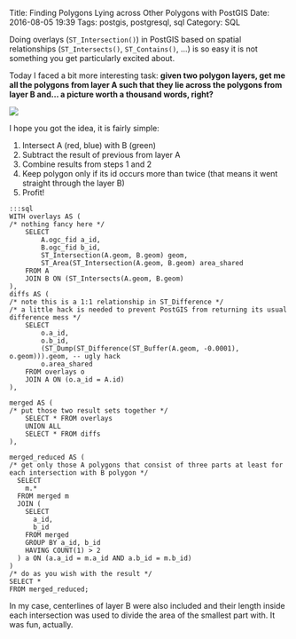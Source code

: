 Title: Finding Polygons Lying across Other Polygons with PostGIS
Date: 2016-08-05 19:39
Tags: postgis, postgresql, sql
Category: SQL

Doing overlays (`ST_Intersection()`) in PostGIS based on spatial relationships (`ST_Intersects()`, `ST_Contains()`, &hellip;) is so easy it is not something you get particularly excited about.

Today I faced a bit more interesting task: **given two polygon layers, get me all the polygons from layer A such that they lie across the polygons from layer B and&hellip; a picture worth a thousand words, right?**

<div class="text-center"><img src="{filename}/assets/finding-polygons-lying-across-other-polygons-with-postgis/polygons.svg" /></div>

I hope you got the idea, it is fairly simple:

1. Intersect A (red, blue) with B (green)
2. Subtract the result of previous from layer A
3. Combine results from steps 1 and 2
4. Keep polygon only if its id occurs more than twice (that means it went straight through the layer B)
5. Profit!

<!-- codeblock -->

    :::sql
    WITH overlays AS (
    /* nothing fancy here */
        SELECT
            A.ogc_fid a_id,
            B.ogc_fid b_id,
            ST_Intersection(A.geom, B.geom) geom,
            ST_Area(ST_Intersection(A.geom, B.geom) area_shared
        FROM A
        JOIN B ON (ST_Intersects(A.geom, B.geom)
    ),
    diffs AS (
    /* note this is a 1:1 relationship in ST_Difference */
    /* a little hack is needed to prevent PostGIS from returning its usual difference mess */
        SELECT
            o.a_id,
            o.b_id,
            (ST_Dump(ST_Difference(ST_Buffer(A.geom, -0.0001), o.geom))).geom, -- ugly hack
            o.area_shared
        FROM overlays o
        JOIN A ON (o.a_id = A.id)
    ),

    merged AS (
    /* put those two result sets together */
        SELECT * FROM overlays
        UNION ALL
        SELECT * FROM diffs
    ),

    merged_reduced AS (
    /* get only those A polygons that consist of three parts at least for each intersection with B polygon */
      SELECT
        m.*
      FROM merged m
      JOIN (
        SELECT
          a_id,
          b_id
        FROM merged
        GROUP BY a_id, b_id
        HAVING COUNT(1) > 2
      ) a ON (a.a_id = m.a_id AND a.b_id = m.b_id)
    )
    /* do as you wish with the result */
    SELECT *
    FROM merged_reduced;

In my case, centerlines of layer B were also included and their length inside each intersection was used to divide the area of the smallest part with. It was fun, actually.
